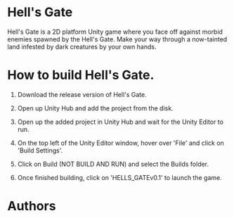 # Hell's Gate

Hell's Gate is a 2D platform Unity game where you face off against morbid enemies spawned by the Hell's Gate. Make your way through a now-tainted land infested by dark creatures by your own hands.

# How to build Hell's Gate.

1. Download the release version of Hell's Gate.

2. Open up Unity Hub and add the project from the disk.

3. Open up the added project in Unity Hub and wait for the Unity Editor to run.

4. On the top left of the Unity Editor window, hover over 'File' and click on 'Build Settings'.

5. Click on Build (NOT BUILD AND RUN) and select the Builds folder.

6. Once finished building, click on 'HELLS_GATEv0.1' to launch the game.


# Authors
